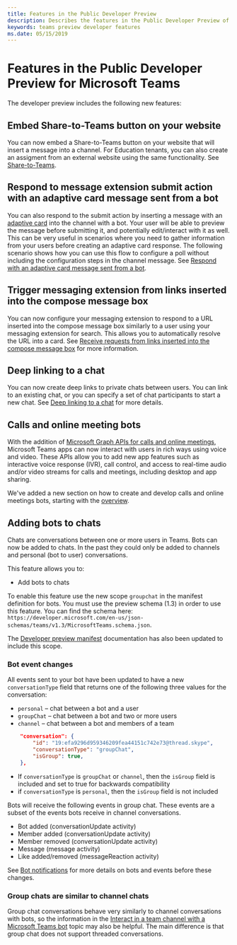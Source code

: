 ```yaml
---
title: Features in the Public Developer Preview
description: Describes the features in the Public Developer Preview of Microsoft Teams
keywords: teams preview developer features
ms.date: 05/15/2019
---
```


# Features in the Public Developer Preview for Microsoft Teams

The developer preview includes the following new features:

## Embed Share-to-Teams button on your website

You can now embed a Share-to-Teams button on your website that will insert a message into a channel. For Education tenants, you can also create an assigment from an external website using the same functionality. See [Share-to-Teams](~/share-to-teams.md).

## Respond to message extension submit action with an adaptive card message sent from a bot

You can also respond to the submit action by inserting a message with an [adaptive card](~/concepts/cards/cards.md#adaptive-cards) into the channel with a bot. Your user will be able to preview the message before submitting it, and potentially edit/interact with it as well. This can be very useful in scenarios where you need to gather information from your users before creating an adaptive card response. The following scenario shows how you can use this flow to configure a poll without including the configuration steps in the channel message. See [Respond with an adaptive card message sent from a bot](~/concepts/messaging-extensions/create-extensions.md#respond-with-an-adaptive-card-message-sent-from-a-bot).

## Trigger messaging extension from links inserted into the compose message box

You can now configure your messaging extension to respond to a URL inserted into the compose message box similarly to a user using your messaging extension for search. This allows you to automatically resolve the URL into a card. See [Receive requests from links inserted into the compose message box](~/concepts/messaging-extensions/search-extensions.md#receive-requests-from-links-inserted-into-the-compose-message-box) for more information.

## Deep linking to a chat

You can now create deep links to private chats between users. You can link to an existing chat, or you can specify a set of chat participants to start a new chat. See [Deep linking to a chat](~/concepts/deep-links.md#deep-linking-to-a-chat) for more details.

## Calls and online meeting bots

With the addition of [Microsoft Graph APIs for calls and online meetings](https://developer.microsoft.com/en-us/graph/docs/api-reference/beta/resources/calls-api-overview.md), Microsoft Teams apps can now interact with users in rich ways using voice and video. These APIs allow you to add new app features such as interactive voice response (IVR), call control, and access to real-time audio and/or video streams for calls and meetings, including desktop and app sharing.

We've added a new section on how to create and develop calls and online meetings bots, starting with the [overview](~/concepts/calls-and-meetings/calls-meetings-bots-overview.md).

## Adding bots to chats

Chats are conversations between one or more users in Teams. Bots can now be added to chats. In the past they could only be added to channels and personal (bot to user) conversations.

This feature allows you to:

* Add bots to chats

To enable this feature use the new scope `groupchat` in the manifest definition for bots. You must use the preview schema (1.3) in order to use this feature. You can find the schema here: `https://developer.microsoft.com/en-us/json-schemas/teams/v1.3/MicrosoftTeams.schema.json`.

The [Developer preview manifest](~/resources/schema/manifest-schema-dev-preview.md) documentation has also been updated to include this scope.

### Bot event changes

All events sent to your bot have been updated to have a new `conversationType` field that returns one of the following three values for the conversation:

* `personal` – chat between a bot and a user
* `groupChat` – chat between a bot and two or more users
* `channel` – chat between a bot and members of a team

```json
    "conversation": {
        "id": "19:efa9296d959346209fea44151c742e73@thread.skype",
        "conversationType": "groupChat",
        "isGroup": true,
    },
```

* If `conversationType` is `groupChat` or `channel`, then the `isGroup` field is included and set to true for backwards compatibility
* if `conversationType` is `personal`, then the `isGroup` field is not included

Bots will receive the following events in group chat. These events are a subset of the events bots receive in channel conversations.

* Bot added (conversationUpdate activity)
* Member added (conversationUpdate activity)
* Member removed (conversationUpdate activity)
* Message (message activity)
* Like added/removed (messageReaction activity)

See [Bot notifications](~/concepts/bots/bots-notifications.md) for more details on bots and events before these changes.

### Group chats are similar to channel chats

Group chat conversations behave very similarly to channel conversations with bots, so the information in the [Interact in a team channel with a Microsoft Teams bot](~/concepts/bots/bot-conversations/bots-conv-channel.md) topic may also be helpful. The main difference is that group chat does not support threaded conversations.